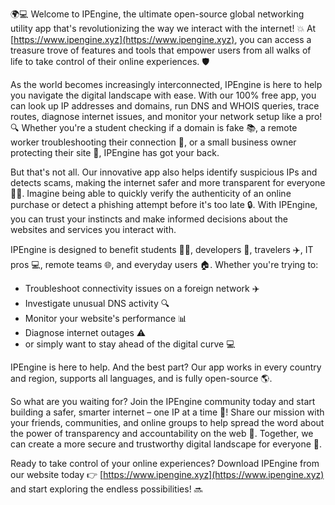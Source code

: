 🌍💻 Welcome to IPEngine, the ultimate open-source global networking utility app that's revolutionizing the way we interact with the internet! 💥 At [https://www.ipengine.xyz](https://www.ipengine.xyz), you can access a treasure trove of features and tools that empower users from all walks of life to take control of their online experiences. 🛡️

As the world becomes increasingly interconnected, IPEngine is here to help you navigate the digital landscape with ease. With our 100% free app, you can look up IP addresses and domains, run DNS and WHOIS queries, trace routes, diagnose internet issues, and monitor your network setup like a pro! 🔍 Whether you're a student checking if a domain is fake 📚, a remote worker troubleshooting their connection 🏢, or a small business owner protecting their site 💼, IPEngine has got your back.

But that's not all. Our innovative app also helps identify suspicious IPs and detects scams, making the internet safer and more transparent for everyone 🕵️‍♀️. Imagine being able to quickly verify the authenticity of an online purchase or detect a phishing attempt before it's too late 🔒. With IPEngine, you can trust your instincts and make informed decisions about the websites and services you interact with.

IPEngine is designed to benefit students 👩‍🎓, developers 🚀, travelers ✈️, IT pros 💻, remote teams 🌐, and everyday users 🏠. Whether you're trying to:

* Troubleshoot connectivity issues on a foreign network ✈️
* Investigate unusual DNS activity 🔍
* Monitor your website's performance 📊
* Diagnose internet outages ⚠️
* or simply want to stay ahead of the digital curve 💻

IPEngine is here to help. And the best part? Our app works in every country and region, supports all languages, and is fully open-source 🌎.

So what are you waiting for? Join the IPEngine community today and start building a safer, smarter internet – one IP at a time 💪! Share our mission with your friends, communities, and online groups to help spread the word about the power of transparency and accountability on the web 💬. Together, we can create a more secure and trustworthy digital landscape for everyone 🌟.

Ready to take control of your online experiences? Download IPEngine from our website today 👉 [https://www.ipengine.xyz](https://www.ipengine.xyz) and start exploring the endless possibilities! 🔜